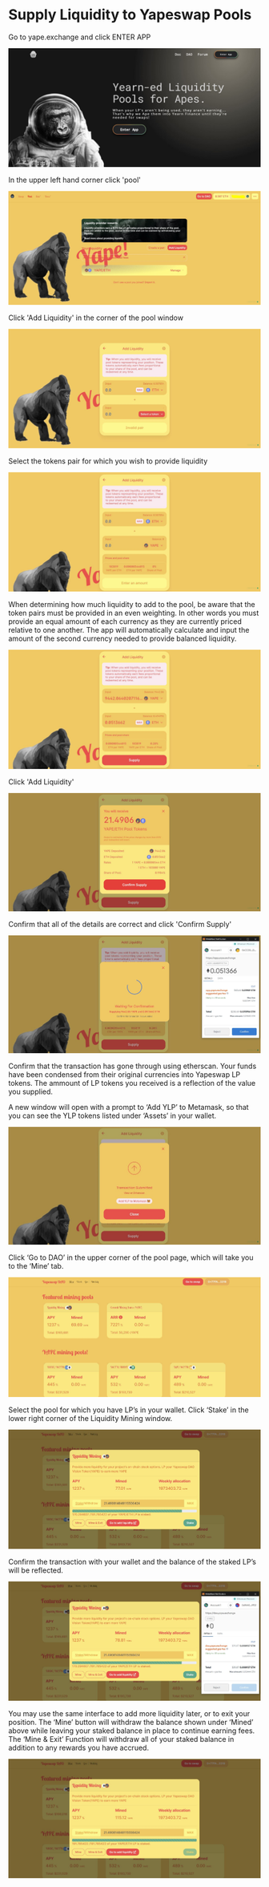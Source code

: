 # Supply Liquidity to Yapeswap Pools

Go to yape.exchange and click ENTER APP

![](../../.gitbook/assets/0%20%281%29.jpeg)

In the upper left hand corner click 'pool'

![](../../.gitbook/assets/1%20%282%29.jpeg)

Click 'Add Liquidity' in the corner of the pool window

![](../../.gitbook/assets/2%20%281%29.jpeg)

Select the tokens pair for which you wish to provide liquidity

![](../../.gitbook/assets/3%20%281%29.jpeg)

When determining how much liquidity to add to the pool, be aware that the token pairs must be provided in an even weighting. In other words you must provide an equal amount of each currency as they are currently priced relative to one another. The app will automatically calculate and input the amount of the second currency needed to provide balanced liquidity.

![](../../.gitbook/assets/4.jpeg)

Click 'Add Liquidity'

![](../../.gitbook/assets/5.jpeg)

Confirm that all of the details are correct and click 'Confirm Supply'

![](../../.gitbook/assets/6.jpeg)

Confirm that the transaction has gone through using etherscan. Your funds have been condensed from their original currencies into Yapeswap LP tokens. The ammount of LP tokens you received is a reflection of the value you supplied.

A new window will open with a prompt to ‘Add YLP’ to Metamask, so that you can see the YLP tokens listed under ‘Assets’ in your wallet.

![](../../.gitbook/assets/7.jpeg)

Click ‘Go to DAO’ in the upper corner of the pool page, which will take you to the ‘Mine’ tab.

![](../../.gitbook/assets/8.jpeg)

Select the pool for which you have LP’s in your wallet. Click ‘Stake’ in the lower right corner of the Liquidity Mining window.

![](../../.gitbook/assets/9.jpeg)

Confirm the transaction with your wallet and the balance of the staked LP’s will be reflected.

![](../../.gitbook/assets/10.jpeg)

You may use the same interface to add more liquidity later, or to exit your position. The ‘Mine’ button will withdraw the balance shown under ‘Mined’ above while leaving your staked balance in place to continue earning fees. The ‘Mine & Exit’ Function will withdraw all of your staked balance in addition to any rewards you have accrued.

![](../../.gitbook/assets/11.jpeg)

